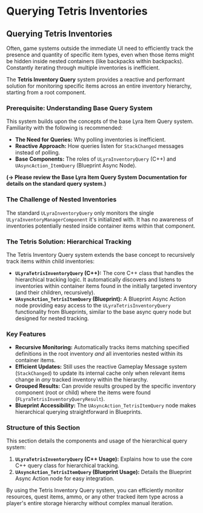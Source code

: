 # Querying Tetris Inventories

## Querying Tetris Inventories

Often, game systems outside the immediate UI need to efficiently track the presence and quantity of specific item types, even when those items might be hidden inside nested containers (like backpacks within backpacks). Constantly iterating through multiple inventories is inefficient.

The **Tetris Inventory Query** system provides a reactive and performant solution for monitoring specific items across an entire inventory hierarchy, starting from a root component.

### Prerequisite: Understanding Base Query System

This system builds upon the concepts of the base Lyra Item Query system. Familiarity with the following is recommended:

* **The Need for Queries:** Why polling inventories is inefficient.
* **Reactive Approach:** How queries listen for `StackChanged` messages instead of polling.
* **Base Components:** The roles of `ULyraInventoryQuery` (C++) and `UAsyncAction_ItemQuery` (Blueprint Async Node).

**(-> Please review the Base Lyra Item Query System Documentation for details on the standard query system.)**

### The Challenge of Nested Inventories

The standard `ULyraInventoryQuery` only monitors the single `ULyraInventoryManagerComponent` it's initialized with. It has no awareness of inventories potentially nested inside container items within that component.

### The Tetris Solution: Hierarchical Tracking

The Tetris Inventory Query system extends the base concept to recursively track items within child inventories:

* **`ULyraTetrisInventoryQuery` (C++):** The core C++ class that handles the hierarchical tracking logic. It automatically discovers and listens to inventories within container items found in the initially targeted inventory (and their children, recursively).
* **`UAsyncAction_TetrisItemQuery` (Blueprint):** A Blueprint Async Action node providing easy access to the `ULyraTetrisInventoryQuery` functionality from Blueprints, similar to the base async query node but designed for nested tracking.

### Key Features

* **Recursive Monitoring:** Automatically tracks items matching specified definitions in the root inventory _and_ all inventories nested within its container items.
* **Efficient Updates:** Still uses the reactive Gameplay Message system (`StackChanged`) to update its internal cache only when relevant items change in _any_ tracked inventory within the hierarchy.
* **Grouped Results:** Can provide results grouped by the specific inventory component (root or child) where the items were found (`FLyraTetrisInventoryQueryResult`).
* **Blueprint Accessibility:** The `UAsyncAction_TetrisItemQuery` node makes hierarchical querying straightforward in Blueprints.

### Structure of this Section

This section details the components and usage of the hierarchical query system:

1. **`ULyraTetrisInventoryQuery` (C++ Usage):** Explains how to use the core C++ query class for hierarchical tracking.
2. **`UAsyncAction_TetrisItemQuery` (Blueprint Usage):** Details the Blueprint Async Action node for easy integration.

By using the Tetris Inventory Query system, you can efficiently monitor resources, quest items, ammo, or any other tracked item type across a player's entire storage hierarchy without complex manual iteration.

